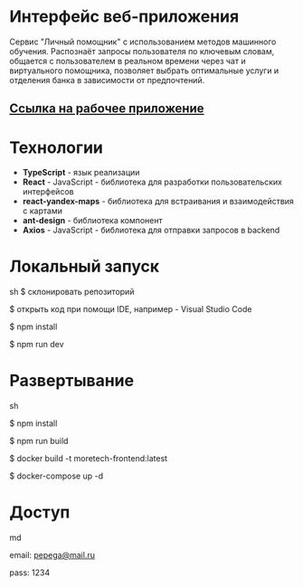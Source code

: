 # Интерфейс веб-приложения


Сервис "Личный помощник" с использованием методов машинного обучения. Распознаёт запросы пользователя по ключевым словам, общается с пользователем в реальном времени через чат и виртуального помощника, позволяет выбрать оптимальные услуги и отделения банка в зависимости от предпочтений.

## [Ссылка на рабочее приложение](https://moretech.pepeshka.ru/)

# Технологии

- **TypeScript** - язык реализации
- **React** - JavaScript - библиотека для разработки пользовательских интерфейсов
- **react-yandex-maps** - библиотека для встраивания и взаимодействия с картами
- **ant-design** - библиотека компонент
- **Axios** - JavaScript - библиотека для отправки запросов в backend

# Локальный запуск
sh
$ склонировать репозиторий

$ открыть код при помощи IDE, например - Visual Studio Code

$ npm install

$ npm run dev


# Развертывание
sh


$ npm install


$ npm run build


$ docker build -t moretech-frontend:latest


$ docker-compose up -d




# Доступ
md


email: pepega@mail.ru


pass: 1234


